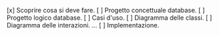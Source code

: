 [x] Scoprire cosa si deve fare.
[ ] Progetto concettuale database.
[ ] Progetto logico database.
[ ] Casi d'uso.
[ ] Diagramma delle classi.
[ ] Diagramma delle interazioni.
*...*
[ ] Implementazione.
